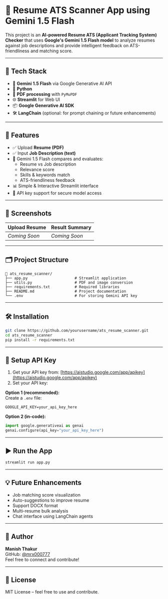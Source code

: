 # 📝 Resume ATS Scanner App using Gemini 1.5 Flash

This project is an **AI-powered Resume ATS (Applicant Tracking System) Checker** that uses **Google's Gemini 1.5 Flash model** to analyze resumes against job descriptions and provide intelligent feedback on ATS-friendliness and matching score.

---

## 🔧 Tech Stack

- 🧠 **Gemini 1.5 Flash** via Google Generative AI API  
- 🐍 **Python**
- 📄 **PDF processing** with `PyMuPDF`
- 🌐 **Streamlit** for Web UI
- 📦 **Google Generative AI SDK**
- 🛠️ **LangChain** (optional: for prompt chaining or future enhancements)

---

## 🚀 Features

- ✅ Upload **Resume (PDF)**
- ✅ Input **Job Description (text)**
- 🤖 Gemini 1.5 Flash compares and evaluates:
  - Resume vs Job description
  - Relevance score
  - Skills & keywords match
  - ATS-friendliness feedback
- 📊 Simple & Interactive Streamlit interface
- 🔐 API key support for secure model access

---

## 📸 Screenshots

| Upload Resume | Result Summary |
|---------------|----------------|
| _Coming Soon_ | _Coming Soon_ |

---

## 🗂️ Project Structure

```
📁 ats_resume_scanner/
├── app.py                     # Streamlit application
├── utils.py                   # PDF and image conversion
├── requirements.txt           # Required libraries
├── README.md                  # Project documentation
└── .env                       # For storing Gemini API key
```

---

## 🛠️ Installation

```bash
git clone https://github.com/yourusername/ats_resume_scanner.git
cd ats_resume_scanner
pip install -r requirements.txt
```

---

## 🔐 Setup API Key

1. Get your API key from: [https://aistudio.google.com/app/apikey](https://aistudio.google.com/app/apikey)
2. Set your API key:

**Option 1 (recommended):**  
Create a `.env` file:

```env
GOOGLE_API_KEY=your_api_key_here
```

**Option 2 (in-code):**

```python
import google.generativeai as genai
genai.configure(api_key="your_api_key_here")
```

---

## ▶️ Run the App

```bash
streamlit run app.py
```

---

## 💡 Future Enhancements

- Job matching score visualization
- Auto-suggestions to improve resume
- Support DOCX format
- Multi-resume bulk analysis
- Chat interface using LangChain agents

---

## 👤 Author

**Manish Thakur**  
GitHub: [@mrx000777](https://github.com/mrx000777)  
Feel free to connect and contribute!

---

## 📄 License

MIT License – feel free to use and contribute.
